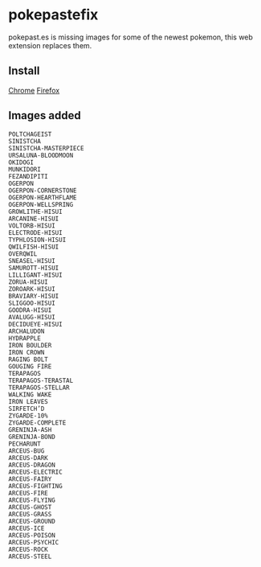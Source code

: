 # pokepastefix
pokepast.es is missing images for some of the newest pokemon, this web extension replaces them.

## Install
[Chrome](https://chromewebstore.google.com/detail/pokepastefix/ekceaboabpgkgbpigacngnjagcdhdkmn)
[Firefox](https://addons.mozilla.org/en-US/firefox/addon/pokepastefix/)

## Images added

```
POLTCHAGEIST
SINISTCHA
SINISTCHA-MASTERPIECE
URSALUNA-BLOODMOON
OKIDOGI
MUNKIDORI
FEZANDIPITI
OGERPON
OGERPON-CORNERSTONE
OGERPON-HEARTHFLAME
OGERPON-WELLSPRING
GROWLITHE-HISUI
ARCANINE-HISUI
VOLTORB-HISUI
ELECTRODE-HISUI
TYPHLOSION-HISUI
QWILFISH-HISUI
OVERQWIL
SNEASEL-HISUI
SAMUROTT-HISUI
LILLIGANT-HISUI
ZORUA-HISUI
ZOROARK-HISUI
BRAVIARY-HISUI
SLIGGOO-HISUI
GOODRA-HISUI
AVALUGG-HISUI
DECIDUEYE-HISUI
ARCHALUDON
HYDRAPPLE
IRON BOULDER
IRON CROWN
RAGING BOLT
GOUGING FIRE
TERAPAGOS
TERAPAGOS-TERASTAL
TERAPAGOS-STELLAR
WALKING WAKE
IRON LEAVES
SIRFETCH’D
ZYGARDE-10%
ZYGARDE-COMPLETE 
GRENINJA-ASH
GRENINJA-BOND
PECHARUNT
ARCEUS-BUG
ARCEUS-DARK
ARCEUS-DRAGON
ARCEUS-ELECTRIC
ARCEUS-FAIRY
ARCEUS-FIGHTING
ARCEUS-FIRE
ARCEUS-FLYING
ARCEUS-GHOST
ARCEUS-GRASS
ARCEUS-GROUND
ARCEUS-ICE
ARCEUS-POISON
ARCEUS-PSYCHIC
ARCEUS-ROCK
ARCEUS-STEEL
```

